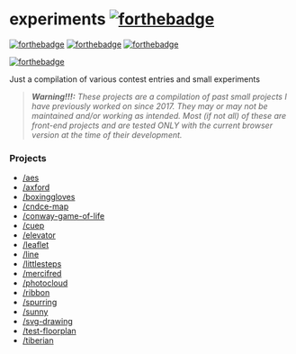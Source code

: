 # experiments  [![forthebadge](https://forthebadge.com/images/badges/built-with-love.svg)](https://github.com/kayecandy/experiments)

[![forthebadge](https://forthebadge.com/images/badges/uses-html.svg)](https://forthebadge.com) [![forthebadge](https://forthebadge.com/images/badges/uses-js.svg)](https://forthebadge.com) [![forthebadge](https://forthebadge.com/images/badges/uses-css.svg)](https://forthebadge.com)

[![forthebadge](https://forthebadge.com/images/badges/works-on-my-machine.svg)](https://forthebadge.com)

Just a compilation of various contest entries and small experiments

> _**Warning!!!:** These projects are a compilation of past small projects I have previously worked on since 2017. They may or may not be maintained and/or working as intended. Most (if not all) of these are front-end projects and are tested ONLY with the current browser version at the time of their development._ 





### Projects 

* [/aes](./aes)
* [/axford](./axford)
* [/boxinggloves](./boxinggloves)
* [/cndce-map](./cndce-map)
* [/conway-game-of-life](./conway-game-of-life)
* [/cuep](./cuep)
* [/elevator](./elevator)
* [/leaflet](./leaflet)
* [/line](./line)
* [/littlesteps](./littlesteps)
* [/mercifred](./mercifred)
* [/photocloud](./photocloud)
* [/ribbon](./ribbon)
* [/spurring](./spurring)
* [/sunny](./sunny)
* [/svg-drawing](./svg-drawing)
* [/test-floorplan](./test_floorplan)
* [/tiberian](./tiberian)
